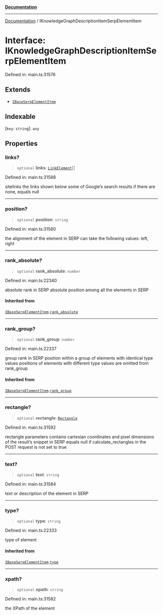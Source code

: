 [**Documentation**](../README.md)

***

[Documentation](../README.md) / IKnowledgeGraphDescriptionItemSerpElementItem

# Interface: IKnowledgeGraphDescriptionItemSerpElementItem

Defined in: main.ts:31576

## Extends

- [`IBaseSerpElementItem`](IBaseSerpElementItem.md)

## Indexable

\[`key`: `string`\]: `any`

## Properties

### links?

> `optional` **links**: [`LinkElement`](../classes/LinkElement.md)[]

Defined in: main.ts:31588

sitelinks
the links shown below some of Google’s search results
if there are none, equals null

***

### position?

> `optional` **position**: `string`

Defined in: main.ts:31580

the alignment of the element in SERP
can take the following values:
left, right

***

### rank\_absolute?

> `optional` **rank\_absolute**: `number`

Defined in: main.ts:22340

absolute rank in SERP
absolute position among all the elements in SERP

#### Inherited from

[`IBaseSerpElementItem`](IBaseSerpElementItem.md).[`rank_absolute`](IBaseSerpElementItem.md#rank_absolute)

***

### rank\_group?

> `optional` **rank\_group**: `number`

Defined in: main.ts:22337

group rank in SERP
position within a group of elements with identical type values
positions of elements with different type values are omitted from rank_group

#### Inherited from

[`IBaseSerpElementItem`](IBaseSerpElementItem.md).[`rank_group`](IBaseSerpElementItem.md#rank_group)

***

### rectangle?

> `optional` **rectangle**: [`Rectangle`](../classes/Rectangle.md)

Defined in: main.ts:31592

rectangle parameters
contains cartesian coordinates and pixel dimensions of the result’s snippet in SERP
equals null if calculate_rectangles in the POST request is not set to true

***

### text?

> `optional` **text**: `string`

Defined in: main.ts:31584

text or description of the element in SERP

***

### type?

> `optional` **type**: `string`

Defined in: main.ts:22333

type of element

#### Inherited from

[`IBaseSerpElementItem`](IBaseSerpElementItem.md).[`type`](IBaseSerpElementItem.md#type)

***

### xpath?

> `optional` **xpath**: `string`

Defined in: main.ts:31582

the XPath of the element
